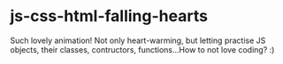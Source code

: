 # js-css-html-falling-hearts
Such lovely animation! Not only heart-warming, but letting practise JS objects, their classes, contructors, functions...How to not love coding? :)
